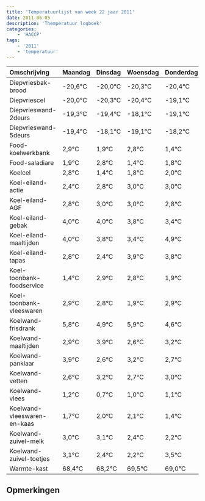 ```yaml
---
title: 'Temperatuurlijst van week 22 jaar 2011'
date: 2011-06-05
description: 'Themperatuur logboek'
categories:
    - 'HACCP'
tags:
    - '2011'
    - 'temperatuur'
---
```

|Omschrijving|Maandag|Dinsdag|Woensdag|Donderdag|Vrijdag|Zaterdag|Zondag|
|:---|:---|:---|:---|:---|:---|:---|:---|
|Diepvriesbak-brood|-20,6°C|-20,0°C|-20,3°C|-20,4°C|-19,1°C|-20,1°C|-19,2°C|
|Diepvriescel|-20,0°C|-20,3°C|-20,4°C|-19,1°C|-20,1°C|-19,2°C|-20,6°C|
|Diepvrieswand-2deurs|-19,3°C|-19,4°C|-18,1°C|-19,1°C|-18,2°C|-19,6°C|-19,2°C|
|Diepvrieswand-5deurs|-19,4°C|-18,1°C|-19,1°C|-18,2°C|-19,6°C|-19,2°C|-19,0°C|
|Food-koelwerkbank|2,9°C|1,9°C|2,8°C|1,4°C|1,8°C|2,0°C|2,0°C|
|Food-saladiare|1,9°C|2,8°C|1,4°C|1,8°C|2,0°C|2,0°C|1,8°C|
|Koelcel|2,8°C|1,4°C|1,8°C|2,0°C|2,0°C|1,8°C|1,4°C|
|Koel-eiland-actie|2,4°C|2,8°C|3,0°C|3,0°C|2,8°C|2,4°C|3,9°C|
|Koel-eiland-AGF|2,8°C|3,0°C|3,0°C|2,8°C|2,4°C|3,9°C|3,8°C|
|Koel-eiland-gebak|4,0°C|4,0°C|3,8°C|3,4°C|4,9°C|4,8°C|3,9°C|
|Koel-eiland-maaltijden|4,0°C|3,8°C|3,4°C|4,9°C|4,8°C|3,9°C|4,9°C|
|Koel-eiland-tapas|2,8°C|2,4°C|3,9°C|3,8°C|2,9°C|3,9°C|2,6°C|
|Koel-toonbank-foodservice|1,4°C|2,9°C|2,8°C|1,9°C|2,9°C|1,6°C|2,2°C|
|Koel-toonbank-vleeswaren|2,9°C|2,8°C|1,9°C|2,9°C|1,6°C|2,2°C|1,7°C|
|Koelwand-frisdrank|5,8°C|4,9°C|5,9°C|4,6°C|5,2°C|4,7°C|5,0°C|
|Koelwand-maaltijden|2,9°C|3,9°C|2,6°C|3,2°C|2,7°C|3,0°C|3,1°C|
|Koelwand-panklaar|3,9°C|2,6°C|3,2°C|2,7°C|3,0°C|3,1°C|2,4°C|
|Koelwand-vetten|2,6°C|3,2°C|2,7°C|3,0°C|3,1°C|2,4°C|2,2°C|
|Koelwand-vlees|1,2°C|0,7°C|1,0°C|1,1°C|0,4°C|0,2°C|1,5°C|
|Koelwand-vleeswaren-en-kaas|1,7°C|2,0°C|2,1°C|1,4°C|1,2°C|2,5°C|2,0°C|
|Koelwand-zuivel-melk|3,0°C|3,1°C|2,4°C|2,2°C|3,5°C|3,0°C|2,3°C|
|Koelwand-zuivel-toetjes|3,1°C|2,4°C|2,2°C|3,5°C|3,0°C|2,3°C|3,4°C|
|Warmte-kast|68,4°C|68,2°C|69,5°C|69,0°C|68,3°C|69,4°C|68,4°C|

## Opmerkingen


